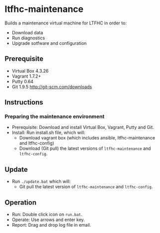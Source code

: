 # ltfhc-maintenance

Builds a maintenance virtual machine for LTFHC in order to:
 - Download data
 - Run diagnostics
 - Upgrade sotfware and configuration

## Prerequisite
  * Virtual Box 4.3.26
  * Vagrant 1.7.2+
  * Putty 0.64
  * Git 1.9.5 http://git-scm.com/downloads

## Instructions

### Preparing the maintenance environment

 - Prerequisite: Download and install Virtual Box, Vagrant, Putty and Git.
 - Install: Run install.sh file, which will:
     * Download vagrant box (which includes ansible, ltfhc-maintenance and ltfhc-config)
     * Download (Git pull) the latest versions of ```ltfhc-maintenance``` and ```ltfhc-config```.

## Update

 - Run ```./update.bat``` which will:
    * Git pull the latest version of ```ltfhc-maintenance``` and ```ltfhc-config```.

## Operation

 - Run: Double click icon on ```run.bat```.
 - Operate: Use arrows and enter key.
 - Report: Drag and drop log file in email.

